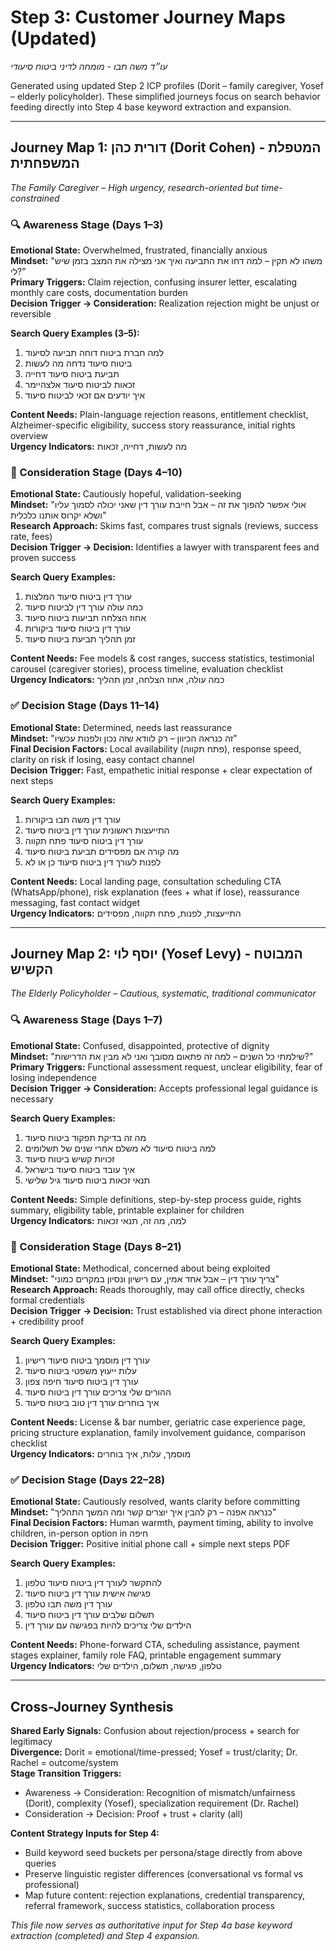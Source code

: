 # Step 3: Customer Journey Maps (Updated)
*עו״ד משה תבו - מומחה לדיני ביטוח סיעודי*

Generated using updated Step 2 ICP profiles (Dorit – family caregiver, Yosef – elderly policyholder). These simplified journeys focus on search behavior feeding directly into Step 4 base keyword extraction and expansion.

---

## Journey Map 1: דורית כהן (Dorit Cohen) - המטפלת המשפחתית
*The Family Caregiver – High urgency, research-oriented but time-constrained*

### 🔍 Awareness Stage (Days 1–3)
**Emotional State:** Overwhelmed, frustrated, financially anxious  
**Mindset:** "משהו לא תקין – למה דחו את התביעה ואיך אני מצילה את המצב בזמן שיש לי?"  
**Primary Triggers:** Claim rejection, confusing insurer letter, escalating monthly care costs, documentation burden  
**Decision Trigger → Consideration:** Realization rejection might be unjust or reversible

**Search Query Examples (3–5):**  
1. למה חברת ביטוח דוחה תביעה לסיעוד  
2. ביטוח סיעוד נדחה מה לעשות  
3. תביעת ביטוח סיעוד דחייה  
4. זכאות לביטוח סיעוד אלצהיימר  
5. איך יודעים אם זכאי לביטוח סיעוד  

**Content Needs:** Plain-language rejection reasons, entitlement checklist, Alzheimer-specific eligibility, success story reassurance, initial rights overview  
**Urgency Indicators:** מה לעשות, דחייה, זכאות  

### 💭 Consideration Stage (Days 4–10)
**Emotional State:** Cautiously hopeful, validation-seeking  
**Mindset:** "אולי אפשר להפוך את זה – אבל חייבת עורך דין שאני יכולה לסמוך עליו ושלא יקרוס אותנו כלכלית"  
**Research Approach:** Skims fast, compares trust signals (reviews, success rate, fees)  
**Decision Trigger → Decision:** Identifies a lawyer with transparent fees and proven success

**Search Query Examples:**  
1. עורך דין ביטוח סיעוד המלצות  
2. כמה עולה עורך דין לביטוח סיעוד  
3. אחוז הצלחה תביעות ביטוח סיעוד  
4. עורך דין ביטוח סיעוד ביקורות  
5. זמן תהליך תביעת ביטוח סיעוד  

**Content Needs:** Fee models & cost ranges, success statistics, testimonial carousel (caregiver stories), process timeline, evaluation checklist  
**Urgency Indicators:** כמה עולה, אחוז הצלחה, זמן תהליך  

### ✅ Decision Stage (Days 11–14)
**Emotional State:** Determined, needs last reassurance  
**Mindset:** "זה כנראה הכיוון – רק לוודא שזה נכון ולפנות עכשיו"  
**Final Decision Factors:** Local availability (פתח תקווה), response speed, clarity on risk if losing, easy contact channel  
**Decision Trigger:** Fast, empathetic initial response + clear expectation of next steps

**Search Query Examples:**  
1. עורך דין משה תבו ביקורות  
2. התייעצות ראשונית עורך דין ביטוח סיעוד  
3. עורך דין ביטוח סיעוד פתח תקווה  
4. מה קורה אם מפסידים תביעת ביטוח סיעוד  
5. לפנות לעורך דין ביטוח סיעוד כן או לא  

**Content Needs:** Local landing page, consultation scheduling CTA (WhatsApp/phone), risk explanation (fees + what if lose), reassurance messaging, fast contact widget  
**Urgency Indicators:** התייעצות, לפנות, פתח תקווה, מפסידים  

---

## Journey Map 2: יוסף לוי (Yosef Levy) - המבוטח הקשיש
*The Elderly Policyholder – Cautious, systematic, traditional communicator*

### 🔍 Awareness Stage (Days 1–7)
**Emotional State:** Confused, disappointed, protective of dignity  
**Mindset:** "שילמתי כל השנים – למה זה פתאום מסובך ואני לא מבין את הדרישות?"  
**Primary Triggers:** Functional assessment request, unclear eligibility, fear of losing independence  
**Decision Trigger → Consideration:** Accepts professional legal guidance is necessary

**Search Query Examples:**  
1. מה זה בדיקת תפקוד ביטוח סיעוד  
2. למה ביטוח סיעוד לא משלם אחרי שנים של תשלומים  
3. זכויות קשיש ביטוח סיעוד  
4. איך עובד ביטוח סיעוד בישראל  
5. תנאי זכאות ביטוח סיעוד גיל שלישי  

**Content Needs:** Simple definitions, step-by-step process guide, rights summary, eligibility table, printable explainer for children  
**Urgency Indicators:** למה, מה זה, תנאי זכאות  

### 💭 Consideration Stage (Days 8–21)
**Emotional State:** Methodical, concerned about being exploited  
**Mindset:** "צריך עורך דין – אבל אחד אמין, עם רישיון ונסיון במקרים כמוני"  
**Research Approach:** Reads thoroughly, may call office directly, checks formal credentials  
**Decision Trigger → Decision:** Trust established via direct phone interaction + credibility proof

**Search Query Examples:**  
1. עורך דין מוסמך ביטוח סיעוד רישיון  
2. עלות ייעוץ משפטי ביטוח סיעוד  
3. עורך דין ביטוח סיעוד חיפה צפון  
4. ההורים שלי צריכים עורך דין ביטוח סיעוד  
5. איך בוחרים עורך דין טוב ביטוח סיעוד  

**Content Needs:** License & bar number, geriatric case experience page, pricing structure explanation, family involvement guidance, comparison checklist  
**Urgency Indicators:** מוסמך, עלות, איך בוחרים  

### ✅ Decision Stage (Days 22–28)
**Emotional State:** Cautiously resolved, wants clarity before committing  
**Mindset:** "כנראה אפנה – רק להבין איך יוצרים קשר ומה המשך התהליך"  
**Final Decision Factors:** Human warmth, payment timing, ability to involve children, in-person option in חיפה  
**Decision Trigger:** Positive initial phone call + simple next steps PDF

**Search Query Examples:**  
1. להתקשר לעורך דין ביטוח סיעוד טלפון  
2. פגישה אישית עורך דין ביטוח סיעוד  
3. עורך דין משה תבו טלפון  
4. תשלום שלבים עורך דין ביטוח סיעוד  
5. הילדים שלי צריכים להיות בפגישה עם עורך דין  

**Content Needs:** Phone-forward CTA, scheduling assistance, payment stages explainer, family role FAQ, printable engagement summary  
**Urgency Indicators:** טלפון, פגישה, תשלום, הילדים שלי  

---


## Cross-Journey Synthesis
**Shared Early Signals:** Confusion about rejection/process + search for legitimacy  
**Divergence:** Dorit = emotional/time-pressed; Yosef = trust/clarity; Dr. Rachel = outcome/system  
**Stage Transition Triggers:** 
- Awareness → Consideration: Recognition of mismatch/unfairness (Dorit), complexity (Yosef), specialization requirement (Dr. Rachel)  
- Consideration → Decision: Proof + trust + clarity (all)  

**Content Strategy Inputs for Step 4:**  
- Build keyword seed buckets per persona/stage directly from above queries  
- Preserve linguistic register differences (conversational vs formal vs professional)  
- Map future content: rejection explanations, credential transparency, referral framework, success statistics, collaboration process  

*This file now serves as authoritative input for Step 4a base keyword extraction (completed) and Step 4 expansion.*
